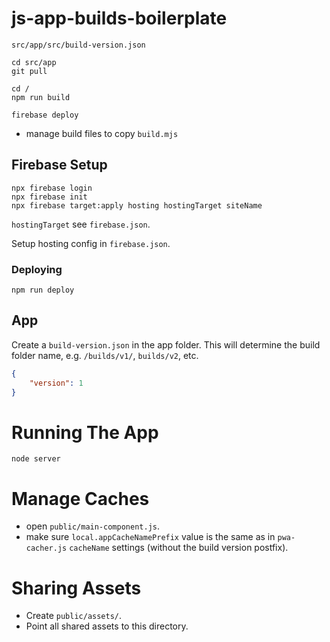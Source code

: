 # js-app-builds-boilerplate

`src/app/src/build-version.json`

```
cd src/app
git pull

cd /
npm run build

firebase deploy
```

- manage build files to copy `build.mjs`

## Firebase Setup
```
npx firebase login
npx firebase init
npx firebase target:apply hosting hostingTarget siteName
```
`hostingTarget` see `firebase.json`.

Setup hosting config in `firebase.json`.

### Deploying
```
npm run deploy
```

## App
Create a `build-version.json` in the app folder. This will determine the build folder name, e.g. `/builds/v1/`, `builds/v2`, etc.
```json
{
    "version": 1
}
```

# Running The App
`node server`

# Manage Caches
- open `public/main-component.js`.
- make sure `local.appCacheNamePrefix` value is the same as in `pwa-cacher.js` `cacheName` settings (without the build version postfix).

# Sharing Assets
- Create `public/assets/`.
- Point all shared assets to this directory.
